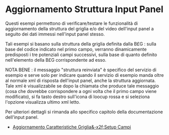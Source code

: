 # Aggiornamento Struttura Input Panel

Questi esempi permettono di verificare/testare le funzionalità di aggiornamento della struttura del griglia e/o del video dell'input panel a seguito dei dati immessi nell'input panel stesso.

Tali esempi si basano sulla struttura della griglia definita dalla B£G :  sulla base del codice indicato nel primo campo, verranno dinamicamente predisposti i tre potenziali campi successivi, sulla base di quanto definito nell'elemento della B£G corrispondente ad esso.

NOTA BENE :  il messaggio "struttura reinviata" è specifico del servizio di esempio e serve solo per indicare quando il servizio di esempio manda oltre al normale xml di risposta dell'input panel, anche la struttura aggiornata. Tale xml è visualizzabile se dopo la chiamata che produce tale messaggio (cosa che dovrebbe corrispondere a ogni volta che il primo campo viene modificato), si fa tasto destro sull'icona di loocup rossa e si seleziona l'opzione visualizza ultimo xml letto.

Per ulteriori dettagli si rimanda allo specifico capitolo della documentazione dell'input panel.

- [Aggiornamento Caratteristiche Griglia&-x2f;Setup Campi](Sorgenti/DOC/TA/B£AMO/LOCINP_D)
